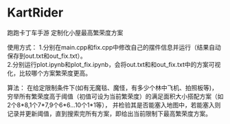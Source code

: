 # KartRider
跑跑卡丁车手游
定制化小屋最高繁荣度方案

使用方式：
1.分别在main.cpp和fix.cpp中修改自己的摆件信息并运行（结果自动保存到out.txt和out_fix.txt）。  
2.分别运行plot.ipynb和plot_fix.ipynb，会将out.txt和和out_fix.txt中的方案可视化，比较哪个方案繁荣度更高。

算法：
在给定限制条件下(如有无魔毯、魔怪，有多少个林中飞机、拍照板等)，穷举所有繁荣度高于阈值（初值可设为当前繁荣度）的满足面积大小搭配方案（如2个8\*8,1个7\*7,9个6\*6...10个1\*1等），
并检验其是否能塞入地图中，若能塞入则记录并更新阈值，直到搜索完所有方案，即给出当前限制下最高繁荣度方案。
